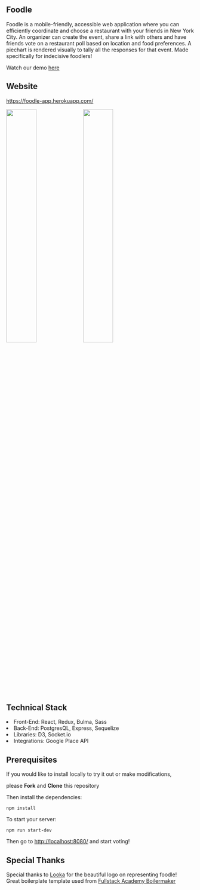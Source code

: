 ## Foodle

Foodle is a mobile-friendly, accessible web application where you can efficiently coordinate and choose a restaurant with your friends in New York City. An organizer can create the event, share a link with others and have friends vote on a restaurant poll based on location and food preferences. A piechart is rendered visually to tally all the responses for that event. Made specifically for indecisive foodlers!

Watch our demo <a href="https://www.youtube.com/watch?v=vT_FW_NRI8g&t=1s">here</a>

## Website

<a href="https://foodle-app.herokuapp.com/">https://foodle-app.herokuapp.com/</a>

<img src="https://user-images.githubusercontent.com/62160389/88232866-9ea9ec00-cc44-11ea-8806-dce3b8826013.png" height="40%" width="40%"> <img src="https://user-images.githubusercontent.com/62160389/88232690-4ecb2500-cc44-11ea-9abb-40e8e0493092.png" height="40%" width="40%">

## Technical Stack

<li>Front-End: React, Redux, Bulma, Sass</li>
<li>Back-End: PostgresQL, Express, Sequelize</li>
<li>Libraries: D3, Socket.io</li>
<li>Integrations: Google Place API</li>

## Prerequisites

If you would like to install locally to try it out or make modifications, 

please <strong>Fork</strong> and <strong>Clone</strong> this repository

Then install the dependencies: 

```
npm install
``` 

To start your server: 

```
npm run start-dev
```

Then go to <a href="http://localhost:8080">http://localhost:8080/</a> and start voting! 


## Special Thanks

Special thanks to <a href="https://looka.com/">Looka</a> for the beautiful logo on representing foodle!<br>
Great boilerplate template used from <a href="https://github.com/FullstackAcademy/boilermaker">Fullstack Academy Boilermaker</a>

